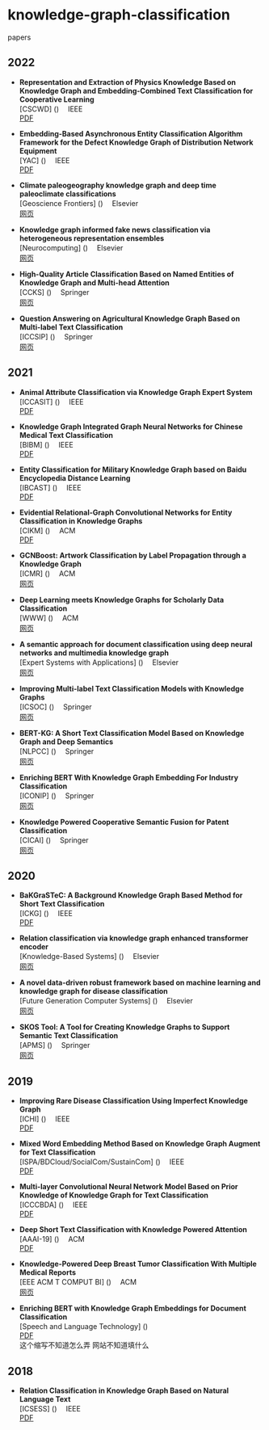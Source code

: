 # knowledge-graph-classification
papers

## 2022

- **Representation and Extraction of Physics Knowledge Based on Knowledge Graph and Embedding-Combined Text Classification for Cooperative Learning**  <br>
[CSCWD] ()  　IEEE  <br> 
[PDF](https://ieeexplore.ieee.org/stamp/stamp.jsp?tp=&arnumber=9776230) <br>

- **Embedding-Based Asynchronous Entity Classification Algorithm Framework for the Defect Knowledge Graph of Distribution Network Equipment**  <br>
[YAC] ()  　IEEE  <br> 
[PDF](https://ieeexplore.ieee.org/stamp/stamp.jsp?tp=&arnumber=10023892) <br>

- **Climate paleogeography knowledge graph and deep time paleoclimate classifications**  <br>
[Geoscience Frontiers] ()  　Elsevier  <br> 
[网页](https://webvpn.swu.edu.cn/https/537775736869676568616f78756565212aae45f5669e8284c2452c5617bff55d0637181960/science/article/pii/S1674987122001037) <br>

- **Knowledge graph informed fake news classification via heterogeneous representation ensembles**  <br>
[Neurocomputing] ()  　Elsevier  <br> 
[网页](https://webvpn.swu.edu.cn/https/537775736869676568616f78756565212aae45f5669e8284c2452c5617bff55d0637181960/science/article/pii/S0925231222001199) <br>

- **High-Quality Article Classification Based on Named Entities of Knowledge Graph and Multi-head Attention**  <br>
[CCKS] ()  　Springer  <br> 
[网页](http://link-springer-com-s.sangfor.vpn.swu.edu.cn:8118/chapter/10.1007/978-981-19-8300-9_12) <br>

- **Question Answering on Agricultural Knowledge Graph Based on Multi-label Text Classification**  <br>
[ICCSIP] ()  　Springer  <br> 
[网页](http://link-springer-com-s.sangfor.vpn.swu.edu.cn:8118/chapter/10.1007/978-981-99-0617-8_14) <br>

## 2021

- **Animal Attribute Classification via Knowledge Graph Expert System**  <br>
[ICCASIT] ()  　IEEE  <br> 
[PDF](https://ieeexplore.ieee.org/stamp/stamp.jsp?tp=&arnumber=9633556) <br>

- **Knowledge Graph Integrated Graph Neural Networks for Chinese Medical Text Classification**  <br>
[BIBM] ()  　IEEE  <br> 
[PDF](https://ieeexplore.ieee.org/stamp/stamp.jsp?tp=&arnumber=9669286) <br>

- **Entity Classification for Military Knowledge Graph based on Baidu Encyclopedia Distance Learning**  <br>
[IBCAST] ()  　IEEE  <br> 
[PDF](https://ieeexplore.ieee.org/stamp/stamp.jsp?tp=&arnumber=9393163) <br>

- **Evidential Relational-Graph Convolutional Networks for Entity Classification in Knowledge Graphs**  <br>
[CIKM] ()  　ACM  <br> 
[PDF](https://dl.acm.org/doi/pdf/10.1145/3459637.3482102) <br>

- **GCNBoost: Artwork Classification by Label Propagation through a Knowledge Graph**  <br>
[ICMR] ()  　ACM  <br> 
[网页](https://dl.acm.org/doi/10.1145/3460426.3463636) <br>

- **Deep Learning meets Knowledge Graphs for Scholarly Data Classification**  <br>
[WWW] ()  　ACM  <br> 
[网页](https://dl.acm.org/doi/10.1145/3442442.3451361) <br>

- **A semantic approach for document classification using deep neural networks and multimedia knowledge graph**  <br>
[Expert Systems with Applications] ()  　Elsevier  <br> 
[网页](https://webvpn.swu.edu.cn/https/537775736869676568616f78756565212aae45f5669e8284c2452c5617bff55d0637181960/science/article/pii/S0957417420310149) <br>

- **Improving Multi-label Text Classification Models with Knowledge Graphs**  <br>
[ICSOC] ()  　Springer  <br> 
[网页](http://link-springer-com-s.sangfor.vpn.swu.edu.cn:8118/chapter/10.1007/978-3-031-14135-5_9) <br>

- **BERT-KG: A Short Text Classification Model Based on Knowledge Graph and Deep Semantics**  <br>
[NLPCC] ()  　Springer  <br> 
[网页](http://link-springer-com-s.sangfor.vpn.swu.edu.cn:8118/chapter/10.1007/978-3-030-88480-2_58) <br>

- **Enriching BERT With Knowledge Graph Embedding For Industry Classification**  <br>
[ICONIP] ()  　Springer  <br> 
[网页](http://link-springer-com-s.sangfor.vpn.swu.edu.cn:8118/chapter/10.1007/978-3-030-92310-5_82) <br>

- **Knowledge Powered Cooperative Semantic Fusion for Patent Classification**  <br>
[CICAI] ()  　Springer  <br> 
[网页](http://link-springer-com-s.sangfor.vpn.swu.edu.cn:8118/chapter/10.1007/978-3-030-93046-2_10) <br>

## 2020

- **BaKGraSTeC: A Background Knowledge Graph Based Method for Short Text Classification**  <br>
[ICKG] ()  　IEEE  <br> 
[PDF](https://ieeexplore.ieee.org/stamp/stamp.jsp?tp=&arnumber=9194505) <br>

- **Relation classification via knowledge graph enhanced transformer encoder**  <br>
[Knowledge-Based Systems] ()  　Elsevier  <br> 
[网页](https://webvpn.swu.edu.cn/https/537775736869676568616f78756565212aae45f5669e8284c2452c5617bff55d0637181960/science/article/pii/S095070512030486X) <br>

- **A novel data-driven robust framework based on machine learning and knowledge graph for disease classification**  <br>
[Future Generation Computer Systems] ()  　Elsevier  <br> 
[网页](https://webvpn.swu.edu.cn/https/537775736869676568616f78756565212aae45f5669e8284c2452c5617bff55d0637181960/science/article/pii/S0167739X19306235) <br>

- **SKOS Tool: A Tool for Creating Knowledge Graphs to Support Semantic Text Classification**  <br>
[APMS] ()  　Springer  <br> 
[网页](http://link-springer-com-s.sangfor.vpn.swu.edu.cn:8118/chapter/10.1007/978-3-030-57997-5_31) <br>

## 2019

- **Improving Rare Disease Classification Using Imperfect Knowledge Graph**  <br>
[ICHI] ()  　IEEE  <br> 
[PDF](https://ieeexplore.ieee.org/stamp/stamp.jsp?tp=&arnumber=8904588) <br>

- **Mixed Word Embedding Method Based on Knowledge Graph Augment for Text Classification**  <br>
[ISPA/BDCloud/SocialCom/SustainCom] ()  　IEEE  <br> 
[PDF](https://ieeexplore.ieee.org/stamp/stamp.jsp?tp=&arnumber=9047450) <br>

- **Multi-layer Convolutional Neural Network Model Based on Prior Knowledge of Knowledge Graph for Text Classification**  <br>
[ICCCBDA] ()  　IEEE  <br> 
[PDF](https://ieeexplore.ieee.org/stamp/stamp.jsp?tp=&arnumber=8725669) <br>

- **Deep Short Text Classification with Knowledge Powered Attention**  <br>
[AAAI-19] ()  　ACM  <br> 
[PDF](https://dl.acm.org/doi/pdf/10.1609/aaai.v33i01.33016252) <br>

- **Knowledge-Powered Deep Breast Tumor Classification With Multiple Medical Reports**  <br>
[EEE ACM T COMPUT BI] ()  　ACM  <br> 
[网页](https://dl.acm.org/doi/10.1109/TCBB.2019.2955484) <br>

- **Enriching BERT with Knowledge Graph Embeddings for Document Classification**  <br>
[Speech and Language Technology] ()  　  <br> 
[PDF](https://arxiv.org/pdf/1909.08402.pdf) <br>
这个缩写不知道怎么弄 网站不知道填什么

## 2018

- **Relation Classification in Knowledge Graph Based on Natural Language Text**  <br>
[ICSESS] ()  　IEEE  <br> 
[PDF](https://ieeexplore.ieee.org/stamp/stamp.jsp?tp=&arnumber=8663945) <br>


